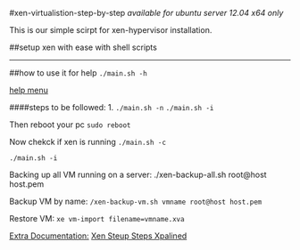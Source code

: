 #xen-virtualistion-step-by-step
_available for ubuntu server 12.04 x64 only_

This is our simple scirpt for xen-hypervisor installation.

##setup xen with ease with shell scripts
* * *
##how to use it
for help `./main.sh -h`

[help menu](http://i.imgur.com/rsMpzIz)

####steps to be followed:
1.
`./main.sh -n`
`./main.sh -i`

Then reboot your pc `sudo reboot`

Now chekck if xen is running `./main.sh -c`


`./main.sh -i`


Backing up all VM running on a server: ./xen-backup-all.sh root@host
host.pem

Backup VM by name:
`/xen-backup-vm.sh vmname root@host host.pem`

Restore VM:
`xe vm-import filename=vmname.xva`

[Extra Documentation:](http://lukasz.cepowski.com/projects/xen-backup)
[Xen Steup Steps Xpalined](https://help.ubuntu.com/community/Xen)
